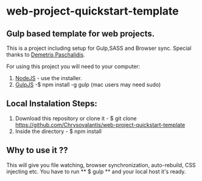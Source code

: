 # web-project-quickstart-template


## Gulp based template for web projects.

This is a project including setup for Gulp,SASS and Browser sync. Special thanks to [Demetris Paschalidis](https://github.com/dpasch01).

For using this project you will need to your computer:
  1. [NodeJS](https://nodejs.org/en/) - use the installer.
  2. [GulpJS](https://github.com/gulpjs/gulp) -$ npm install -g gulp (mac users may need sudo)


## Local Instalation Steps:
  1. Download this repository or clone it - $ git clone https://github.com/Chrysovalantis/web-project-quickstart-template
  2. Inside the directory - $ npm install
  
## Why to use it ?? 

  This will give you file watching, browser synchronization, auto-rebuild, CSS injecting etc.
  You have to run ** $ gulp ** and your local host it's ready.
